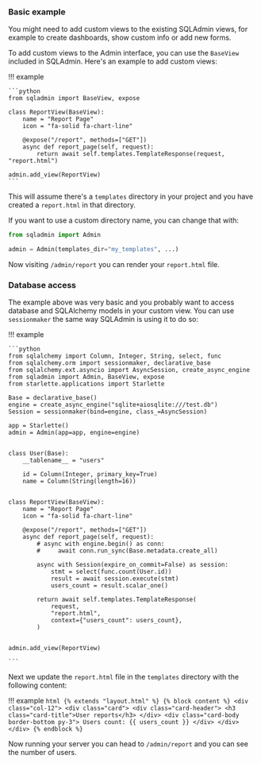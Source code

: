 ### Basic example

You might need to add custom views to the existing SQLAdmin views, for example to create dashboards, show custom info or add new forms.

To add custom views to the Admin interface, you can use the `BaseView` included in SQLAdmin. Here's an example to add custom views:

!!! example

    ```python
    from sqladmin import BaseView, expose

    class ReportView(BaseView):
        name = "Report Page"
        icon = "fa-solid fa-chart-line"

        @expose("/report", methods=["GET"])
        async def report_page(self, request):
            return await self.templates.TemplateResponse(request, "report.html")

    admin.add_view(ReportView)
    ```

This will assume there's a `templates` directory in your project and you have created a `report.html` in that directory.

If you want to use a custom directory name, you can change that with:

```python
from sqladmin import Admin

admin = Admin(templates_dir="my_templates", ...)
```

Now visiting `/admin/report` you can render your `report.html` file.

### Database access

The example above was very basic and you probably want to access database and SQLAlchemy models in your custom view. You can use `sessionmaker` the same way SQLAdmin is using it to do so:

!!! example

    ```python
    from sqlalchemy import Column, Integer, String, select, func
    from sqlalchemy.orm import sessionmaker, declarative_base
    from sqlalchemy.ext.asyncio import AsyncSession, create_async_engine
    from sqladmin import Admin, BaseView, expose
    from starlette.applications import Starlette

    Base = declarative_base()
    engine = create_async_engine("sqlite+aiosqlite:///test.db")
    Session = sessionmaker(bind=engine, class_=AsyncSession)

    app = Starlette()
    admin = Admin(app=app, engine=engine)


    class User(Base):
        __tablename__ = "users"

        id = Column(Integer, primary_key=True)
        name = Column(String(length=16))


    class ReportView(BaseView):
        name = "Report Page"
        icon = "fa-solid fa-chart-line"

        @expose("/report", methods=["GET"])
        async def report_page(self, request):
            # async with engine.begin() as conn:
            #     await conn.run_sync(Base.metadata.create_all)

            async with Session(expire_on_commit=False) as session:
                stmt = select(func.count(User.id))
                result = await session.execute(stmt)
                users_count = result.scalar_one()

            return await self.templates.TemplateResponse(
                request,
                "report.html",
                context={"users_count": users_count},
            )


    admin.add_view(ReportView)

    ```

Next we update the `report.html` file in the `templates` directory with the following content:

!!! example
    ```html
    {% extends "layout.html" %}
    {% block content %}
    <div class="col-12">
    <div class="card">
        <div class="card-header">
        <h3 class="card-title">User reports</h3>
        </div>
        <div class="card-body border-bottom py-3">
        Users count: {{ users_count }}
        </div>
    </div>
    </div>
    {% endblock %}
    ```

Now running your server you can head to `/admin/report` and you can see the number of users.
